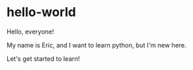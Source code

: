 # hello-world

Hello, everyone!

My name is Eric, and I want to learn python, but I'm new here.

Let's get started to learn!
